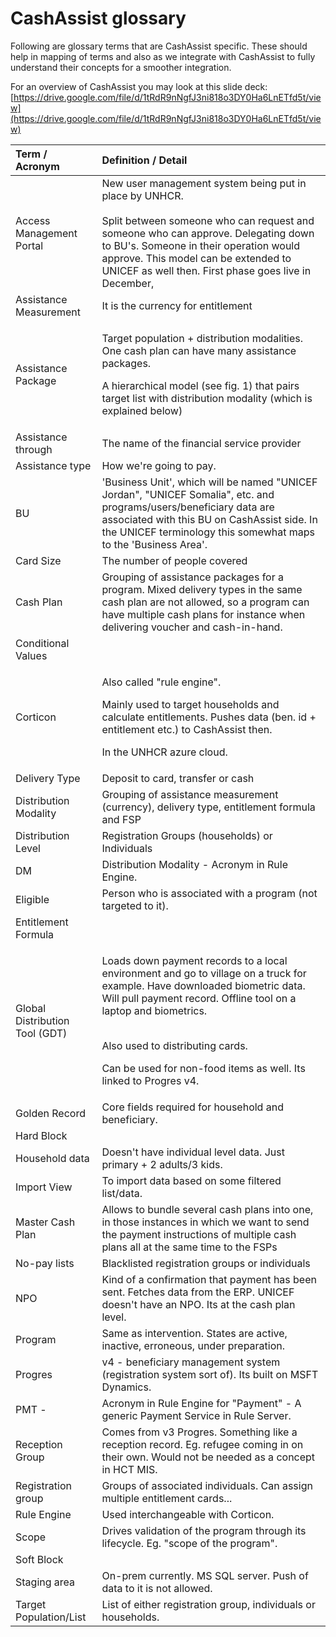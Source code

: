 # CashAssist glossary

Following are glossary terms that are CashAssist specific. These should help in mapping of terms and also as we integrate with CashAssist to fully understand their concepts for a smoother integration.

For an overview of CashAssist you may look at this slide deck: [https://drive.google.com/file/d/1tRdR9nNgfJ3ni818o3DY0Ha6LnETfd5t/view](https://drive.google.com/file/d/1tRdR9nNgfJ3ni818o3DY0Ha6LnETfd5t/view)

<table>
  <thead>
    <tr>
      <th style="text-align:left">Term / Acronym</th>
      <th style="text-align:left">Definition / Detail</th>
    </tr>
  </thead>
  <tbody>
    <tr>
      <td style="text-align:left">Access Management Portal</td>
      <td style="text-align:left">New user management system being put in place by UNHCR.
        <br />
        <br />Split between someone who can request and someone who can approve. Delegating
        down to BU&apos;s. Someone in their operation would approve. This model
        can be extended to UNICEF as well then. First phase goes live in December,</td>
    </tr>
    <tr>
      <td style="text-align:left">Assistance Measurement</td>
      <td style="text-align:left">It is the currency for entitlement</td>
    </tr>
    <tr>
      <td style="text-align:left">Assistance Package</td>
      <td style="text-align:left">
        <p>Target population + distribution modalities. One cash plan can have many
          assistance packages.</p>
        <p></p>
        <p>A hierarchical model (see fig. 1) that pairs target list with distribution
          modality (which is explained below)</p>
      </td>
    </tr>
    <tr>
      <td style="text-align:left">Assistance through</td>
      <td style="text-align:left">The name of the financial service provider</td>
    </tr>
    <tr>
      <td style="text-align:left">Assistance type</td>
      <td style="text-align:left">How we&apos;re going to pay.</td>
    </tr>
    <tr>
      <td style="text-align:left">BU</td>
      <td style="text-align:left">&apos;Business Unit&apos;, which will be named &quot;UNICEF Jordan&quot;,
        &quot;UNICEF Somalia&quot;, etc. and programs/users/beneficiary data are
        associated with this BU on CashAssist side. In the UNICEF terminology this
        somewhat maps to the &apos;Business Area&apos;.</td>
    </tr>
    <tr>
      <td style="text-align:left">Card Size</td>
      <td style="text-align:left">The number of people covered</td>
    </tr>
    <tr>
      <td style="text-align:left">Cash Plan</td>
      <td style="text-align:left">Grouping of assistance packages for a program. Mixed delivery types in
        the same cash plan are not allowed, so a program can have multiple cash
        plans for instance when delivering voucher and cash-in-hand.</td>
    </tr>
    <tr>
      <td style="text-align:left">Conditional Values</td>
      <td style="text-align:left"></td>
    </tr>
    <tr>
      <td style="text-align:left">Corticon</td>
      <td style="text-align:left">
        <p>Also called &quot;rule engine&quot;.
          <br />
        </p>
        <p>Mainly used to target households and calculate entitlements. Pushes data
          (ben. id + entitlement etc.) to CashAssist then.</p>
        <p></p>
        <p>In the UNHCR azure cloud.</p>
      </td>
    </tr>
    <tr>
      <td style="text-align:left">Delivery Type</td>
      <td style="text-align:left">Deposit to card, transfer or cash</td>
    </tr>
    <tr>
      <td style="text-align:left">Distribution Modality</td>
      <td style="text-align:left">Grouping of assistance measurement (currency), delivery type, entitlement
        formula and FSP</td>
    </tr>
    <tr>
      <td style="text-align:left">Distribution Level</td>
      <td style="text-align:left">Registration Groups (households) or Individuals</td>
    </tr>
    <tr>
      <td style="text-align:left">DM</td>
      <td style="text-align:left">Distribution Modality - Acronym in Rule Engine.</td>
    </tr>
    <tr>
      <td style="text-align:left">Eligible</td>
      <td style="text-align:left">Person who is associated with a program (not targeted to it).</td>
    </tr>
    <tr>
      <td style="text-align:left">Entitlement Formula</td>
      <td style="text-align:left"></td>
    </tr>
    <tr>
      <td style="text-align:left">Global Distribution Tool (GDT)</td>
      <td style="text-align:left">
        <p>Loads down payment records to a local environment and go to village on
          a truck for example. Have downloaded biometric data. Will pull payment
          record. Offline tool on a laptop and biometrics.</p>
        <p>
          <br />Also used to distributing cards.
          <br />
        </p>
        <p>Can be used for non-food items as well. Its linked to Progres v4.</p>
      </td>
    </tr>
    <tr>
      <td style="text-align:left">Golden Record</td>
      <td style="text-align:left">Core fields required for household and beneficiary.</td>
    </tr>
    <tr>
      <td style="text-align:left">Hard Block</td>
      <td style="text-align:left"></td>
    </tr>
    <tr>
      <td style="text-align:left">Household data</td>
      <td style="text-align:left">Doesn&apos;t have individual level data. Just primary + 2 adults/3 kids.</td>
    </tr>
    <tr>
      <td style="text-align:left">Import View</td>
      <td style="text-align:left">To import data based on some filtered list/data.</td>
    </tr>
    <tr>
      <td style="text-align:left">Master Cash Plan</td>
      <td style="text-align:left">Allows to bundle several cash plans into one, in those instances in which
        we want to send the payment instructions of multiple cash plans all at
        the same time to the FSPs</td>
    </tr>
    <tr>
      <td style="text-align:left">No-pay lists</td>
      <td style="text-align:left">Blacklisted registration groups or individuals</td>
    </tr>
    <tr>
      <td style="text-align:left">NPO</td>
      <td style="text-align:left">Kind of a confirmation that payment has been sent. Fetches data from the
        ERP. UNICEF doesn&apos;t have an NPO. Its at the cash plan level.</td>
    </tr>
    <tr>
      <td style="text-align:left">Program</td>
      <td style="text-align:left">Same as intervention. States are active, inactive, erroneous, under preparation.</td>
    </tr>
    <tr>
      <td style="text-align:left">Progres</td>
      <td style="text-align:left">v4 - beneficiary management system (registration system sort of). Its
        built on MSFT Dynamics.</td>
    </tr>
    <tr>
      <td style="text-align:left">PMT -</td>
      <td style="text-align:left">Acronym in Rule Engine for &quot;Payment&quot; - A generic Payment Service
        in Rule Server.</td>
    </tr>
    <tr>
      <td style="text-align:left">Reception Group</td>
      <td style="text-align:left">Comes from v3 Progres. Something like a reception record. Eg. refugee
        coming in on their own. Would not be needed as a concept in HCT MIS.</td>
    </tr>
    <tr>
      <td style="text-align:left">Registration group</td>
      <td style="text-align:left">Groups of associated individuals. Can assign multiple entitlement cards...</td>
    </tr>
    <tr>
      <td style="text-align:left">Rule Engine</td>
      <td style="text-align:left">Used interchangeable with Corticon.</td>
    </tr>
    <tr>
      <td style="text-align:left">Scope</td>
      <td style="text-align:left">Drives validation of the program through its lifecycle. Eg. &quot;scope
        of the program&quot;.</td>
    </tr>
    <tr>
      <td style="text-align:left">Soft Block</td>
      <td style="text-align:left"></td>
    </tr>
    <tr>
      <td style="text-align:left">Staging area</td>
      <td style="text-align:left">On-prem currently. MS SQL server. Push of data to it is not allowed.</td>
    </tr>
    <tr>
      <td style="text-align:left">Target Population/List</td>
      <td style="text-align:left">List of either registration group, individuals or households.</td>
    </tr>
  </tbody>
</table>



